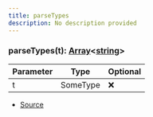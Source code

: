 ```yaml
---
title: parseTypes
description: No description provided
---
```



### parseTypes(t): [Array](https://developer.mozilla.org/en-US/docs/Web/JavaScript/Reference/Global_Objects/Array)\<[string](https://developer.mozilla.org/en-US/docs/Web/JavaScript/Reference/Global_Objects/String)>

| Parameter | Type | Optional |
| ----------- | ----------- | ----------- |
| t | SomeType | ❌ |


- [Source](https://github.com/neplextech/micro-docgen/blob/0a3a2574da6de7199a2316a00abcd9d9f17c69a7/src/utils/helpers.ts#L118)
